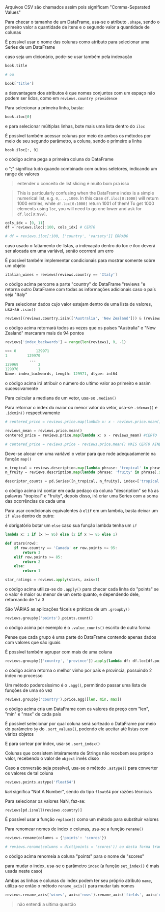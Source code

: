 Arquivos CSV são chamados assim pois significam "Comma-Separated Values"



Para checar o tamanho de um DataFrame, usa-se o atributo `.shape`, sendo o primeiro valor a quantidade de itens e o segundo valor a quantidade de colunas



É possível usar o nome das colunas como atributo para selecionar uma Series de um DataFrame

caso seja um dicionário, pode-se usar também pela indexação

```python
book.title

# ou

book['title']
```

a desvantagem dos atributos é que nomes conjuntos com um espaço não podem ser lidos, como em `reviews.country providence`



Para selecionar a primeira linha, basta:

```python
book.iloc[0]
```

e para selecionar múltiplas linhas, bote mais uma lista dentro do `iloc`

É possível também acessar colunas por meio de ambos os métodos por meio de seu segundo parâmetro, a coluna, sendo o primeiro a linha



```
book.iloc[:, 0]
```

o código acima pega a primeira coluna do DataFrame

o ";" significa tudo quando combinado com outros seletores, indicando um range de valores

> entender o conceito de list slicing é muito bom pra isso



> This is particularly confusing when the DataFrame index is a simple numerical list, e.g. `0,...,1000`. In this case `df.iloc[0:1000]` will return 1000 entries, while `df.loc[0:1000]` return 1001 of them! To get 1000 elements using `loc`, you will need to go one lower and ask for `df.loc[0:999]`.



```python
cols_idx = [0, 11]
df = reviews.iloc[:100, cols_idx] # CERTO

# df = reviews.iloc[:100, ['country', 'variety']] ERRADO
```

caso usado o fatiamento de listas, a indexação dentro do loc e iloc deverá ser alocada em uma variável, senão ocorrerá um erro



É possível também implementar condicionais para mostrar somente sobre um objeto

```python
italian_wines = reviews[reviews.country == 'Italy']
```

 o código acima percorre a parte "country" do DataFrame "reviews "e retorna outro DataFrame com todas as informações adicionais caso o país seja "Italy"



Para selecionar dados cujo valor estejam dentro de uma lista de valores, usa-se `.isin()`

```python
reviews[(reviews.country.isin(['Australia', 'New Zealand'])) & (reviews.points >= 95)]
```

o código acima retornará todos as vezes que os países "Australia" e "New Zealand" marcaram mais de 94 pontos



```python
reviews['index_backwards'] = range(len(reviews), 0, -1)

>>> 0         129971
1         129970
           ...  
129969         2
129970         1
Name: index_backwards, Length: 129971, dtype: int64
```

o código acima irá atribuir o número do ultimo valor ao primeiro e assim sucessivamente



Para calcular a mediana de um vetor, usa-se `.median()`

 

Para retornar o index do maior ou menor valor do vetor, usa-se `.idxmax()` e `.idxmin()` respectivamente



```python
# centered_price = reviews.price.map(lambda x: x - reviews.price.mean()) ERRADO

reviews_mean = reviews.price.mean()
centered_price = reviews.price.map(lambda x: x - reviews_mean) #CERTO

# centered_price = reviews.price - reviews.price.mean() MAIS CERTO AINDA
```

Deve-se alocar em uma variável o vetor para que rode adequadamente na função `map()`



```python
n_tropical = reviews.description.map(lambda phrase: 'tropical' in phrase).sum()
n_fruity = reviews.description.map(lambda phrase: 'fruity' in phrase).sum()

descriptor_counts = pd.Series([n_tropical, n_fruity], index=['tropical', 'fruity'])
```

o código acima irá contar em cada pedaço da coluna "description" se há as palavras "tropical" e "fruity", depois disso, irá criar uma Series com a soma das ocorrências de cada uma



Para usar condicionais equivalentes à `elif` em um lambda, basta deixar um `if else` dentro do outro:

é obrigatório botar um `else` caso sua função lambda tenha um `if`

```python
lambda x: 1 if (x >= 95) else (2 if x >= 85 else 1)
```



```python
def stars(row):
    if row.country == 'Canada' or row.points >= 95:
        return 3
    elif row.points >= 85:
        return 2
    else:
        return 1

star_ratings = reviews.apply(stars, axis=1)
```

o código acima utiliza-se do `.apply()` para checar cada linha do "points" se o valor é maior ou menor de um certo quanto, e dependendo dele, retornando de 1 a 3 



São VÁRIAS as aplicações fáceis e práticas de um `.groupby()` 

```python
reviews.groupby('points').points.count()
```

o código acima por exemplo é o `.value_counts()` escrito de outra forma

Pense que cada grupo é uma parte do DataFrame contendo apenas dados com valores que são iguais

É possível também agrupar com mais de uma coluna

```python
reviews.groupby(['country', 'province']).apply(lambda df: df.loc[df.points.idxmax()])
```

o código acima retorna o melhor vinho por país e província, possuindo 2 index no processo

Um método poderosíssimo é o `.agg()`, permitindo passar uma lista de funções de uma só vez

```python
reviews.groupby('country').price.agg([len, min, max])
```

o código acima cria um DataFrame com os valores de preço com "len", "min" e "max" de cada país



É possível selecionar por qual coluna será sorteado o DataFrame por meio do parâmetro `by` do `.sort_values()`, podendo ele aceitar até listas com vários objetos

E para sortear por index, usa-se `.sort_index()`



Colunas que consistem inteiramente de Strings não recebem seu próprio valor, recebendo o valor de `object` invés disso



Caso a conversão seja possível, usa-se o método `.astype()` para converter os valores de tal coluna

```python
reviews.points.astype('float64')
```



`NaN` significa "Not A Number", sendo do tipo `float64` por razões técnicas

Para selecionar os valores NaN, faz-se:

```python
reviews[pd.isnull(reviews.country)]
```



É possível usar a função `replace()` como um método para substituir valores 

Para renomear nomes de index e colunas, usa-se a função `rename()`

```python
reviews.rename(columns = {'points': 'scores'})

# reviews.rename(columns = dict(points = 'scores')) ou desta forma transformando a tupla em dicionário
```

o código acima renomeia a coluna "points" para o nome de "scores"

para mudar o index, usa-se o parâmetro `index` (a função `set_index()` é mais usada neste caso)



Ambas as linhas e colunas do index podem ter seu próprio atributo `name`, utiliza-se então o método `rename_axis()` para mudar tais nomes

```python
reviews.rename_axis('wines', axis='rows').rename_axis('fields', axis='columns')
```



> não entendi a ultima questão
